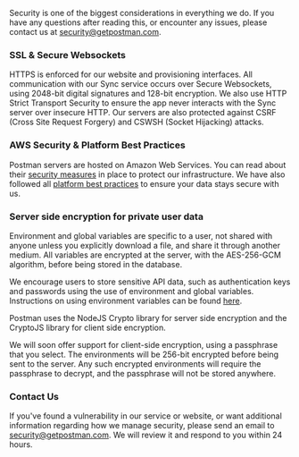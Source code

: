 ---
---
Security is one of the biggest considerations in everything we do. If you have any questions after reading this, or encounter any issues, please contact us at [security@getpostman.com][0].

### SSL & Secure Websockets

HTTPS is enforced for our website and provisioning interfaces. All communication with our Sync service occurs over Secure Websockets, using 2048-bit digital signatures and 128-bit encryption. We also use HTTP Strict Transport Security to ensure the app never interacts with the Sync server over insecure HTTP. Our servers are also protected against CSRF (Cross Site Request Forgery) and CSWSH (Socket Hijacking) attacks.

### AWS Security & Platform Best Practices

Postman servers are hosted on Amazon Web Services. You can read about their [security measures][1] in place to protect our infrastructure. We have also followed all [platform best practices][2] to ensure your data stays secure with us.

### Server side encryption for private user data

Environment and global variables are specific to a user, not shared with anyone unless you explicitly download a file, and share it through another medium. All variables are encrypted at the server, with the AES-256-GCM algorithm, before being stored in the database.

We encourage users to store sensitive API data, such as authentication keys and passwords using the use of environment and global variables. Instructions on using environment variables can be found [here][3].

Postman uses the NodeJS Crypto library for server side encryption and the CryptoJS library for client side encryption.

We will soon offer support for client-side encryption, using a passphrase that you select. The environments will be 256-bit encrypted before being sent to the server. Any such encrypted environments will require the passphrase to decrypt, and the passphrase will not be stored anywhere.

### Contact Us

If you've found a vulnerability in our service or website, or want additional information regarding how we manage security, please send an email to [security@getpostman.com][0]. We will review it and respond to you within 24 hours.


[0]: mailto:security@getpostman.com
[1]: http://aws.amazon.com/security/
[2]: http://aws.amazon.com/security/security-resources/
[3]: https://www.getpostman.com/docs/environments